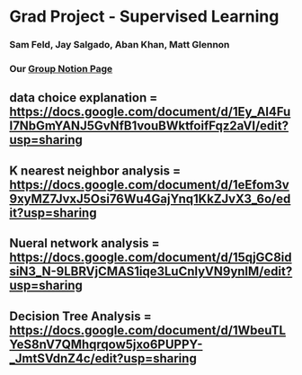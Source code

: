 # Grad Project - Supervised Learning
### Sam Feld, Jay Salgado, Aban Khan, Matt Glennon
### Our [Group Notion Page](https://www.notion.so/Grad-Project-1cb3b34792c480fca3c8f8d9eb63d62f?pvs=4)

## data choice explanation = https://docs.google.com/document/d/1Ey_Al4FuI7NbGmYANJ5GvNfB1vouBWktfoifFqz2aVI/edit?usp=sharing
## K nearest neighbor analysis = https://docs.google.com/document/d/1eEfom3v9xyMZ7JvxJ5Osi76Wu4GajYnq1KkZJvX3_6o/edit?usp=sharing
## Nueral network analysis = https://docs.google.com/document/d/15qjGC8idsiN3_N-9LBRVjCMAS1iqe3LuCnlyVN9ynlM/edit?usp=sharing
## Decision Tree Analysis = https://docs.google.com/document/d/1WbeuTLYeS8nV7QMhqrqow5jxo6PUPPY-_JmtSVdnZ4c/edit?usp=sharing
